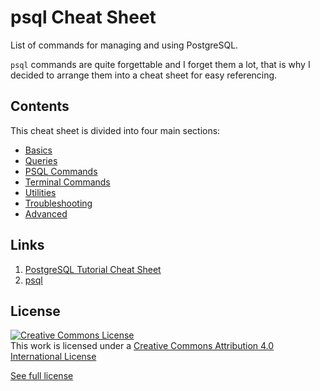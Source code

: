 # psql Cheat Sheet

List of commands for managing and using PostgreSQL.

`psql` commands are quite forgettable and I forget them a lot, that is why I decided to arrange them into a cheat sheet for easy referencing.

## Contents

This cheat sheet is divided into four main sections:

- [Basics](basics/)
- [Queries](queries/)
- [PSQL Commands](psql-commands/)
- [Terminal Commands](terminal-commands/)
- [Utilities](utilities/)
- [Troubleshooting](troubleshooting/)
- [Advanced](advanced/)

## Links

1. [PostgreSQL Tutorial Cheat Sheet](http://www.postgresqltutorial.com/postgresql-cheat-sheet/)
2. [psql](https://www.postgresql.org/docs/9.4/static/app-psql.html)

## License

<a rel="license" href="http://creativecommons.org/licenses/by/4.0/">
 <img alt="Creative Commons License" style="border-width:0" src="https://i.creativecommons.org/l/by/4.0/88x31.png" />
</a>
<br/>
This work is licensed under a <a rel="license" href="http://creativecommons.org/licenses/by/4.0/">Creative Commons Attribution 4.0 International License</a>

<a href="https://creativecommons.org/licenses/by/4.0/" target="_blank">See full license</a>
